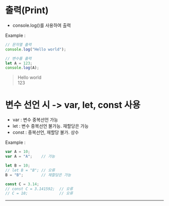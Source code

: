 # 출력(Print)
- console.log()를 사용하여 출력

Example :
```javascript
// 문자열 출력
console.log("Hello world"); 

// 변수를 출력
let A = 123;
console.log(A);             
```

>Hello world  
>123



# 변수 선언 시 -> var, let, const 사용

- var : 변수 중복선언 가능
- let : 변수 중복선언 불가능. 재할당은 가능
- const : 중복선언, 재할당 불가. 상수

Example :
```javascript
var A = 10;
var A = "A";    // 가능

let B = 10;
// let B = "B"; // 오류
B = "B";        // 재할당은 가능

const C = 3.14;
// const C = 3.141592;  // 오류
// C = 10;              // 오류
```

---